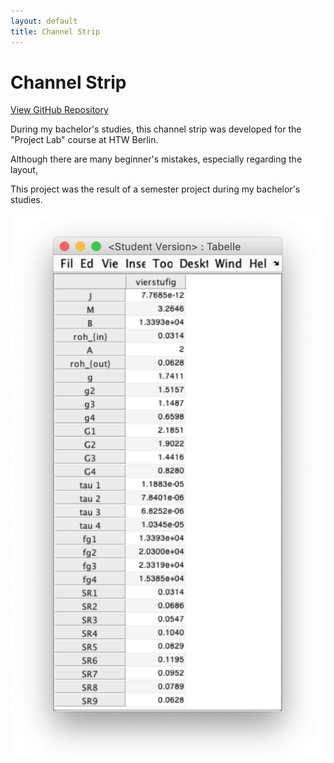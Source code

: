 ```yaml
---
layout: default
title: Channel Strip
---
```

# Channel Strip

<a id="forkme_banner" href="https://github.com/BorisJung/channelStrip#Overview">View GitHub Repository</a>

During my bachelor's studies, this channel strip was developed for the "Project Lab" course at HTW Berlin.

Although there are many beginner's mistakes, especially regarding the layout, 


This project was the result of a semester project during my bachelor's studies. 


![breadboard](https://github.com/BorisJung/Low_Jitter_Hard_Limiter_Design_Tool/blob/master/pics/limiterCalc_results.png?raw=true)
